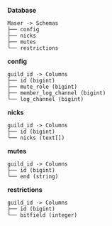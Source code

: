 **Database**
```
Maser -> Schemas
├── config
├── nicks
├── mutes
└── restrictions
```

**config**
```
guild_id -> Columns
├── id (bigint)
├── mute_role (bigint)
├── member_log_channel (bigint)
└── log_channel (bigint)
```

**nicks**
```
guild_id -> Columns
├── id (bigint)
└── nicks (text[])
```

**mutes**
```
guild_id -> Columns
├── id (bigint)
└── end (string)
```

**restrictions**
```
guild_id -> Columns
├── id (bigint)
└── bitfield (integer)
```
